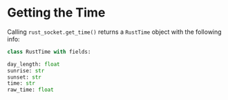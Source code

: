 # Getting the Time

Calling `rust_socket.get_time()` returns a `RustTime` object with the following info:

```python
class RustTime with fields:

day_length: float
sunrise: str
sunset: str
time: str
raw_time: float
```

